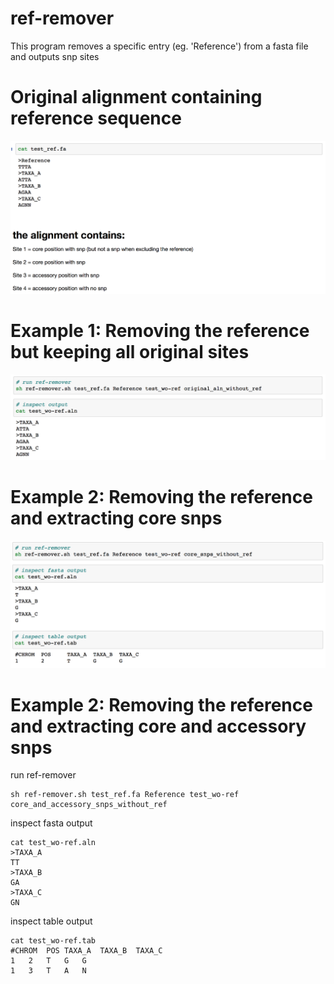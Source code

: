# ref-remover
This program removes a specific entry (eg. 'Reference') from a fasta file and outputs snp sites




# Original alignment containing reference sequence
![alt text](https://github.com/abuultjens/ref-remover/blob/master/ref_aln.png)

# Example 1: Removing the reference but keeping all original sites
![alt text](https://github.com/abuultjens/ref-remover/blob/master/just_remove_ref.png)

# Example 2: Removing the reference and extracting core snps
![alt text](https://github.com/abuultjens/ref-remover/blob/master/no_ref_core-snps.png)

# Example 2: Removing the reference and extracting core and accessory snps


run ref-remover
```
sh ref-remover.sh test_ref.fa Reference test_wo-ref core_and_accessory_snps_without_ref
```
inspect fasta output
```
cat test_wo-ref.aln
>TAXA_A
TT
>TAXA_B
GA
>TAXA_C
GN
```

inspect table output
```
cat test_wo-ref.tab
#CHROM	POS	TAXA_A	TAXA_B	TAXA_C
1	2	T	G	G
1	3	T	A	N
```
